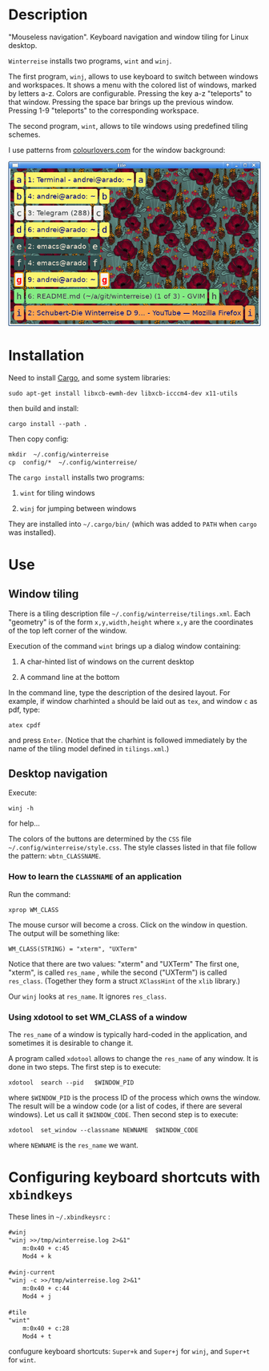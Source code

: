 Description
===========

"Mouseless navigation". Keyboard navigation and window tiling for Linux desktop. 

`Winterreise` installs two programs, `wint` and `winj`.

The first program, `winj`, allows to use keyboard to switch between windows and workspaces. 
It shows a menu with the colored list of windows, marked by letters a-z. 
Colors are configurable. Pressing the key a-z "teleports" to that window. 
Pressing the space bar brings up the previous window. Pressing 1-9 "teleports" to the corresponding workspace. 

The second program, `wint`, allows to tile windows using predefined tiling schemes. 

I use patterns from [colourlovers.com](http://www.colourlovers.com/lover/albenaj) for the window background:

![Screenshot](screenshot.png "Screenshot")


Installation
============

Need to install [Cargo](https://www.rust-lang.org/tools/install), 
and some system libraries:

    sudo apt-get install libxcb-ewmh-dev libxcb-icccm4-dev x11-utils

then build and install:

    cargo install --path .

Then copy config:

    mkdir  ~/.config/winterreise
    cp  config/*  ~/.config/winterreise/

The `cargo install` installs two programs: 

1. `wint` for tiling windows

2. `winj` for jumping between windows

They are installed into `~/.cargo/bin/` (which was added to `PATH` when `cargo` was installed).

Use
===

Window tiling
-------------

There is a tiling description file `~/.config/winterreise/tilings.xml`.
Each "geometry" is of the form `x,y,width,height` where `x,y` are the coordinates of the top left corner of the window.

Execution of the command `wint` brings up a dialog window containing:

1. A char-hinted list of windows on the current desktop

2. A command line at the bottom

In the command line, type the description of the desired layout. For example, if window charhinted `a` should be laid out as `tex`,
and window `c` as pdf, type:

    atex cpdf

and press `Enter`. (Notice that the charhint is followed immediately by the name of the tiling model defined in `tilings.xml`.)


Desktop navigation
------------------

Execute:

    winj -h

for help...

The colors of the buttons are determined by the `CSS` file `~/.config/winterreise/style.css`. 
The style classes listed in that file follow the pattern: `wbtn_CLASSNAME`. 

### How to learn the `CLASSNAME` of an application

Run the command:

    xprop WM_CLASS

The mouse cursor will become a cross. Click on the window in question.
The output will be something like:

    WM_CLASS(STRING) = "xterm", "UXTerm"

Notice that there are two values: "xterm" and "UXTerm"
The first one, "xterm", is called `res_name` , while the second ("UXTerm") is called `res_class`.
(Together they form a struct `XClassHint` of the `xlib` library.) 

Our `winj` looks at `res_name`. It ignores `res_class`.


### Using xdotool to set WM_CLASS of a window

The `res_name` of  a window is typically hard-coded in the application, and
sometimes it is desirable to change it.

A program called `xdotool` allows to change the `res_name` of any window. It is done
in two steps. The first step is to execute:

    xdotool  search --pid   $WINDOW_PID

where `$WINDOW_PID` is the process ID of the process which owns the window.
The result will be a window code (or a list of codes, if there are several windows). 
Let us call it `$WINDOW_CODE`. Then second step is to execute:

    xdotool  set_window --classname NEWNAME  $WINDOW_CODE

where `NEWNAME` is the `res_name` we want.


Configuring keyboard shortcuts with `xbindkeys`
===============================================

These lines in `~/.xbindkeysrc` :

    #winj
    "winj >>/tmp/winterreise.log 2>&1"
        m:0x40 + c:45
        Mod4 + k
    
    #winj-current
    "winj -c >>/tmp/winterreise.log 2>&1"
        m:0x40 + c:44
        Mod4 + j
    
    #tile
    "wint"
        m:0x40 + c:28
        Mod4 + t

confugure keyboard shortcuts: `Super+k` and `Super+j` for `winj`, and `Super+t` for `wint`.

